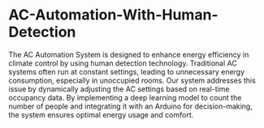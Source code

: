 # AC-Automation-With-Human-Detection
The AC Automation System is designed to enhance energy efficiency in climate control by using human detection technology. Traditional AC systems often run at constant settings, leading to unnecessary energy consumption, especially in unoccupied rooms. Our system addresses this issue by dynamically adjusting the AC settings based on real-time occupancy data. By implementing a deep learning model to count the number of people and integrating it with an Arduino for decision-making, the system ensures optimal energy usage and comfort.
